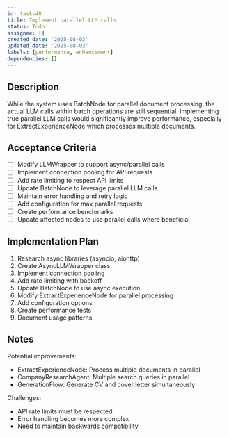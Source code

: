 ```yaml
---
id: task-48
title: Implement parallel LLM calls
status: Todo
assignee: []
created_date: '2025-08-03'
updated_date: '2025-08-03'
labels: [performance, enhancement]
dependencies: []
---
```


## Description

While the system uses BatchNode for parallel document processing, the actual LLM calls within batch operations are still sequential. Implementing true parallel LLM calls would significantly improve performance, especially for ExtractExperienceNode which processes multiple documents.

## Acceptance Criteria

- [ ] Modify LLMWrapper to support async/parallel calls
- [ ] Implement connection pooling for API requests
- [ ] Add rate limiting to respect API limits
- [ ] Update BatchNode to leverage parallel LLM calls
- [ ] Maintain error handling and retry logic
- [ ] Add configuration for max parallel requests
- [ ] Create performance benchmarks
- [ ] Update affected nodes to use parallel calls where beneficial

## Implementation Plan

1. Research async libraries (asyncio, aiohttp)
2. Create AsyncLLMWrapper class
3. Implement connection pooling
4. Add rate limiting with backoff
5. Update BatchNode to use async execution
6. Modify ExtractExperienceNode for parallel processing
7. Add configuration options
8. Create performance tests
9. Document usage patterns

## Notes

Potential improvements:

- ExtractExperienceNode: Process multiple documents in parallel
- CompanyResearchAgent: Multiple search queries in parallel
- GenerationFlow: Generate CV and cover letter simultaneously

Challenges:

- API rate limits must be respected
- Error handling becomes more complex
- Need to maintain backwards compatibility
